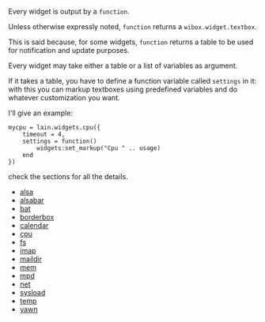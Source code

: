 Every widget is output by a `function`.

Unless otherwise expressly noted, `function` returns a `wibox.widget.textbox`.

This is said because, for some widgets, `function` returns a table to be used for notification and update purposes.

Every widget may take either a table or a list of variables as argument.

If it takes a table, you have to define a function variable called `settings` in it: with this you can markup textboxes using predefined variables and do whatever customization you want.

I'll give an example: 

    mycpu = lain.widgets.cpu({
        timeout = 4,
        settings = function()
            widgets:set_markup("Cpu " .. usage)
        end
    })

check the sections for all the details.

- [alsa](https://github.com/copycat-killer/lain/wiki/alsa)
- [alsabar](https://github.com/copycat-killer/lain/wiki/alsabar)
- [bat](https://github.com/copycat-killer/lain/wiki/bat)
- [borderbox](https://github.com/copycat-killer/lain/wiki/borderbox)
- [calendar](https://github.com/copycat-killer/lain/wiki/calendar)
- [cpu](https://github.com/copycat-killer/lain/wiki/cpu)
- [fs](https://github.com/copycat-killer/lain/wiki/fs)
- [imap](https://github.com/copycat-killer/lain/wiki/imap)
- [maildir](https://github.com/copycat-killer/lain/wiki/maildir)
- [mem](https://github.com/copycat-killer/lain/wiki/mem)
- [mpd](https://github.com/copycat-killer/lain/wiki/mpd)
- [net](https://github.com/copycat-killer/lain/wiki/net)
- [sysload](https://github.com/copycat-killer/lain/wiki/sysload)
- [temp](https://github.com/copycat-killer/lain/wiki/temp)
- [yawn](https://github.com/copycat-killer/lain/wiki/yawn)